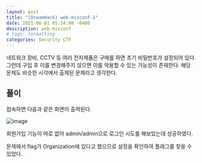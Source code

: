 ```yaml
---
layout: post
title: "(DreamHack) web-misconf-1"
date: 2021-06-01 05:24:00 -0400
description: web-misconf
# tags: formatting
categories: Security CTF
---
```


네트워크 장비, CCTV 등 여러 전자제품은 구매를 하면 초기 비밀번호가 설정되어 있다. 그런데 구입 후 이를 변경해주지 않으면 이를 악용할 수 있는 가능성이 존재한다. 해당 문제도 비슷한 시각에서 출제된 문제라고 생각한다.

## 풀이

접속하면 다음과 같은 화면이 출력된다.

![image](https://user-images.githubusercontent.com/24788751/120296923-91996700-c303-11eb-8b0b-61b4b4fb4fd8.png)

회원가입 기능이 따로 없어 admin/admin으로 로그인 시도를 해보았는데 성공하였다.

문제에서 flag가 Organization에 있다고 했으므로 설정을 확인하여 플래그를 찾을 수 있었다.